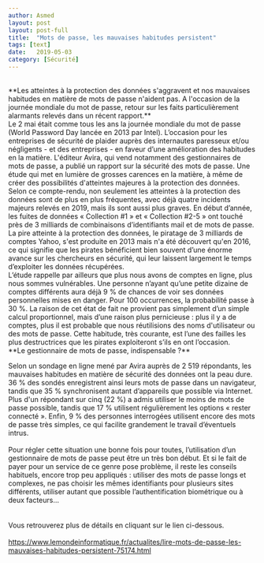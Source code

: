 ```yaml
---
author: Asmed
layout: post
layout: post-full
title:  "Mots de passe, les mauvaises habitudes persistent"
tags: [text]
date:   2019-05-03 
category: [Sécurité]
---
```

<br/>
**Les atteintes à la protection des données s'aggravent et nos mauvaises habitudes en matière de mots de passe n'aident pas. A l'occasion de la journée mondiale du mot de passe, retour sur les faits particulièrement alarmants relevés dans un récent rapport.**  

<br/>
Le 2 mai était comme tous les ans la journée mondiale du mot de passe (World Password Day lancée en 2013 par Intel). L’occasion pour les entreprises de sécurité de plaider auprès des internautes paresseux et/ou négligents - et des entreprises - en faveur d’une amélioration des habitudes en la matière. L'éditeur Avira, qui vend notamment des gestionnaires de mots de passe, a publié un rapport sur la sécurité des mots de passe. Une étude qui met en lumière de grosses carences en la matière, à même de créer des possibilités d'atteintes majeures à la protection des données.  
<br/>
Selon ce compte-rendu, non seulement les atteintes à la protection des données sont de plus en plus fréquentes, avec déjà quatre incidents majeurs relevés en 2019, mais ils sont aussi plus graves. En début d’année, les fuites de données « Collection #1 » et « Collection #2-5 » ont touché près de 3 milliards de combinaisons d’identifiants mail et de mots de passe. La pire atteinte à la protection des données, le piratage de 3 milliards de comptes Yahoo, s'est produite en 2013 mais n'a été découvert qu'en 2016, ce qui signifie que les pirates bénéficient bien souvent d’une énorme avance sur les chercheurs en sécurité, qui leur laissent largement le temps d’exploiter les données récupérées.  
<br/>
L’étude rappelle par ailleurs que plus nous avons de comptes en ligne, plus nous sommes vulnérables. Une personne n’ayant qu’une petite dizaine de comptes différents aura déjà 9 % de chances de voir ses données personnelles mises en danger. Pour 100 occurrences, la probabilité passe à 30 %. La raison de cet état de fait ne provient pas simplement d’un simple calcul proportionnel, mais d’une raison plus pernicieuse : plus il y a de comptes, plus il est probable que nous réutilisions des noms d'utilisateur ou des mots de passe. Cette habitude, très courante, est l’une des failles les plus destructrices que les pirates exploiteront s’ils en ont l’occasion.  
<br/>
**Le gestionnaire de mots de passe, indispensable ?**  

Selon un sondage en ligne mené par Avira auprès de 2 519 répondants, les mauvaises habitudes en matière de sécurité des données ont la peau dure. 36 % des sondés enregistrent ainsi leurs mots de passe dans un navigateur, tandis que 35 % synchronisent autant d’appareils que possible via Internet. Plus d'un répondant sur cinq (22 %) a admis utiliser le moins de mots de passe possible, tandis que 17 % utilisent régulièrement les options « rester connecté ». Enfin, 9 % des personnes interrogées utilisent encore des mots de passe très simples, ce qui facilite grandement le travail d’éventuels intrus.  
<br/>
Pour régler cette situation une bonne fois pour toutes, l’utilisation d’un gestionnaire de mots de passe peut être un très bon début. Et si le fait de payer pour un service de ce genre pose problème, il reste les conseils habituels, encore trop peu appliqués : utiliser des mots de passe longs et complexes, ne pas choisir les mêmes identifiants pour plusieurs sites différents, utiliser autant que possible l’authentification biométrique ou à deux facteurs…  
<br/>
<br/>
Vous retrouverez plus de détails en cliquant sur le lien ci-dessous.  
<br>
<https://www.lemondeinformatique.fr/actualites/lire-mots-de-passe-les-mauvaises-habitudes-persistent-75174.html> 

